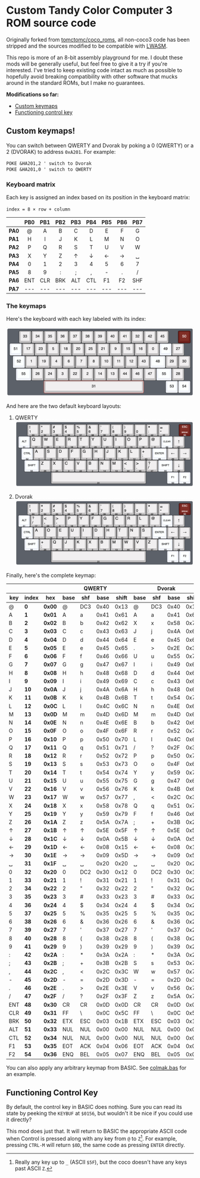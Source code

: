 # Custom Tandy Color Computer 3 ROM source code

Originally forked from [tomctomc/coco_roms](https://github.com/tomctomc/coco_roms), all non-coco3 code has been stripped and the sources modified to be compatible with [LWASM](http://www.lwtools.ca/manual/manual.html#AEN62).

This repo is more of an 8-bit assembly playground for me. I doubt these mods will be generally useful, but feel free to give it a try if you're interested. I've tried to keep existing code intact as much as possible to hopefully avoid breaking compatibility with other software that mucks around in the standard ROMs, but I make no guarantees.

**Modifications so far:**

- [Custom keymaps](#custom-keymaps)
- [Functioning control key](#functioning-control-key)

## Custom keymaps!

You can switch between QWERTY and Dvorak by poking a 0 (QWERTY) or a 2 (DVORAK) to address `0xA201`. For example:

```text
POKE &HA201,2 ' switch to Dvorak
POKE &HA201,0 ' switch to QWERTY
```

### Keyboard matrix

Each key is assigned an index based on its position in the keyboard matrix:

`index = 8 × row + column`

|  | **PB0** | **PB1** | **PB2** | **PB3** | **PB4** | **PB5** | **PB6** | **PB7** |
| :--: | :--: | :--: | :--: | :--: | :--: | :--: | :--: | :--: |
| **PA0** | @ | A | B | C | D | E | F | G |
| **PA1** | H | I | J | K | L | M | N | O |
| **PA2** | P | Q | R | S | T | U | V | W |
| **PA3** | X | Y | Z | ↑ | ↓ | ← | → | ␣ |
| **PA4** | 0 | 1 | 2 | 3 | 4 | 5 | 6 | 7 |
| **PA5** | 8 | 9 | : | ; | , | - | . | / |
| **PA6** | ENT | CLR | BRK | ALT | CTL | F1 | F2 | SHF |
| **PA7** | --- | --- | --- | --- | --- | --- | --- | --- | 

### The keymaps

Here's the keyboard with each key labeled with its index:

[![Color Computer 3 Keyboard with keys labeled with their indexes](media/keyboard-indexes.png)](http://www.keyboard-layout-editor.com/#/gists/774b47676b845b9e91fb037d498e3cbf)

And here are the two default keyboard layouts:

1. QWERTY
[![Color Computer 3 - Default QWERTY keymap](media/qwerty.png)](http://www.keyboard-layout-editor.com/#/gists/d2e5a8e6329ac28292ea30f57f310c90)

2. Dvorak
[![Color Computer 3 - Default Dvorak keymap](media/dvorak-minimal-change.png)](http://www.keyboard-layout-editor.com/#/gists/2829afc8c7aa43548e0f8554a102ca7d)

Finally, here's the complete keymap:

<table>
  <thead>
    <tr>
      <th></th>
      <th></th>
      <th></th>
      <th colspan="4"><strong>QWERTY</strong></th>
      <th colspan="4"><strong>Dvorak</strong></th>
    </tr>
    <tr>
      <th><strong>key</strong></th>
      <th><strong>index</strong></th>
      <th><strong>hex</strong></th>
      <th><strong>base</strong></th>
      <th><strong>shf</strong></th>
      <th><strong>base</strong></th>
      <th><strong>shift</strong></th>
      <th><strong>base</strong></th>
      <th><strong>shf</strong></th>
      <th><strong>base</strong></th>
      <th><strong>shift</strong></th>
    </tr>
  </thead>
  <tbody>
    <tr>
      <td>@</td>
      <td><strong>0</strong></td>
      <td><strong>0x00</strong></td>
      <td>@</td>
      <td>DC3</td>
      <td>0x40</td>
      <td>0x13</td>
      <td>@</td>
      <td>DC3</td>
      <td>0x40</td>
      <td>0x13</td>
    </tr>
    <tr>
      <td>A</td>
      <td><strong>1</strong></td>
      <td><strong>0x01</strong></td>
      <td>A</td>
      <td>a</td>
      <td>0x41</td>
      <td>0x61</td>
      <td>A</td>
      <td>a</td>
      <td>0x41</td>
      <td>0x61</td>
    </tr>
    <tr>
      <td>B</td>
      <td><strong>2</strong></td>
      <td><strong>0x02</strong></td>
      <td>B</td>
      <td>b</td>
      <td>0x42</td>
      <td>0x62</td>
      <td>X</td>
      <td>x</td>
      <td>0x58</td>
      <td>0x78</td>
    </tr>
    <tr>
      <td>C</td>
      <td><strong>3</strong></td>
      <td><strong>0x03</strong></td>
      <td>C</td>
      <td>c</td>
      <td>0x43</td>
      <td>0x63</td>
      <td>J</td>
      <td>j</td>
      <td>0x4A</td>
      <td>0x6A</td>
    </tr>
    <tr>
      <td>D</td>
      <td><strong>4</strong></td>
      <td><strong>0x04</strong></td>
      <td>D</td>
      <td>d</td>
      <td>0x44</td>
      <td>0x64</td>
      <td>E</td>
      <td>e</td>
      <td>0x45</td>
      <td>0x65</td>
    </tr>
    <tr>
      <td>E</td>
      <td><strong>5</strong></td>
      <td><strong>0x05</strong></td>
      <td>E</td>
      <td>e</td>
      <td>0x45</td>
      <td>0x65</td>
      <td>.</td>
      <td>&gt;</td>
      <td>0x2E</td>
      <td>0x3E</td>
    </tr>
    <tr>
      <td>F</td>
      <td><strong>6</strong></td>
      <td><strong>0x06</strong></td>
      <td>F</td>
      <td>f</td>
      <td>0x46</td>
      <td>0x66</td>
      <td>U</td>
      <td>u</td>
      <td>0x55</td>
      <td>0x75</td>
    </tr>
    <tr>
      <td>G</td>
      <td><strong>7</strong></td>
      <td><strong>0x07</strong></td>
      <td>G</td>
      <td>g</td>
      <td>0x47</td>
      <td>0x67</td>
      <td>I</td>
      <td>i</td>
      <td>0x49</td>
      <td>0x69</td>
    </tr>
    <tr>
      <td>H</td>
      <td><strong>8</strong></td>
      <td><strong>0x08</strong></td>
      <td>H</td>
      <td>h</td>
      <td>0x48</td>
      <td>0x68</td>
      <td>D</td>
      <td>d</td>
      <td>0x44</td>
      <td>0x64</td>
    </tr>
    <tr>
      <td>I</td>
      <td><strong>9</strong></td>
      <td><strong>0x09</strong></td>
      <td>I</td>
      <td>i</td>
      <td>0x49</td>
      <td>0x69</td>
      <td>C</td>
      <td>c</td>
      <td>0x43</td>
      <td>0x63</td>
    </tr>
    <tr>
      <td>J</td>
      <td><strong>10</strong></td>
      <td><strong>0x0A</strong></td>
      <td>J</td>
      <td>j</td>
      <td>0x4A</td>
      <td>0x6A</td>
      <td>H</td>
      <td>h</td>
      <td>0x48</td>
      <td>0x68</td>
    </tr>
    <tr>
      <td>K</td>
      <td><strong>11</strong></td>
      <td><strong>0x0B</strong></td>
      <td>K</td>
      <td>k</td>
      <td>0x4B</td>
      <td>0x6B</td>
      <td>T</td>
      <td>t</td>
      <td>0x54</td>
      <td>0x74</td>
    </tr>
    <tr>
      <td>L</td>
      <td><strong>12</strong></td>
      <td><strong>0x0C</strong></td>
      <td>L</td>
      <td>l</td>
      <td>0x4C</td>
      <td>0x6C</td>
      <td>N</td>
      <td>n</td>
      <td>0x4E</td>
      <td>0x6E</td>
    </tr>
    <tr>
      <td>M</td>
      <td><strong>13</strong></td>
      <td><strong>0x0D</strong></td>
      <td>M</td>
      <td>m</td>
      <td>0x4D</td>
      <td>0x6D</td>
      <td>M</td>
      <td>m</td>
      <td>0x4D</td>
      <td>0x6D</td>
    </tr>
    <tr>
      <td>N</td>
      <td><strong>14</strong></td>
      <td><strong>0x0E</strong></td>
      <td>N</td>
      <td>n</td>
      <td>0x4E</td>
      <td>0x6E</td>
      <td>B</td>
      <td>b</td>
      <td>0x42</td>
      <td>0x62</td>
    </tr>
    <tr>
      <td>O</td>
      <td><strong>15</strong></td>
      <td><strong>0x0F</strong></td>
      <td>O</td>
      <td>o</td>
      <td>0x4F</td>
      <td>0x6F</td>
      <td>R</td>
      <td>r</td>
      <td>0x52</td>
      <td>0x72</td>
    </tr>
    <tr>
      <td>P</td>
      <td><strong>16</strong></td>
      <td><strong>0x10</strong></td>
      <td>P</td>
      <td>p</td>
      <td>0x50</td>
      <td>0x70</td>
      <td>L</td>
      <td>l</td>
      <td>0x4C</td>
      <td>0x6C</td>
    </tr>
    <tr>
      <td>Q</td>
      <td><strong>17</strong></td>
      <td><strong>0x11</strong></td>
      <td>Q</td>
      <td>q</td>
      <td>0x51</td>
      <td>0x71</td>
      <td>/</td>
      <td>?</td>
      <td>0x2F</td>
      <td>0x3F</td>
    </tr>
    <tr>
      <td>R</td>
      <td><strong>18</strong></td>
      <td><strong>0x12</strong></td>
      <td>R</td>
      <td>r</td>
      <td>0x52</td>
      <td>0x72</td>
      <td>P</td>
      <td>p</td>
      <td>0x50</td>
      <td>0x70</td>
    </tr>
    <tr>
      <td>S</td>
      <td><strong>19</strong></td>
      <td><strong>0x13</strong></td>
      <td>S</td>
      <td>s</td>
      <td>0x53</td>
      <td>0x73</td>
      <td>O</td>
      <td>o</td>
      <td>0x4F</td>
      <td>0x6F</td>
    </tr>
    <tr>
      <td>T</td>
      <td><strong>20</strong></td>
      <td><strong>0x14</strong></td>
      <td>T</td>
      <td>t</td>
      <td>0x54</td>
      <td>0x74</td>
      <td>Y</td>
      <td>y</td>
      <td>0x59</td>
      <td>0x79</td>
    </tr>
    <tr>
      <td>U</td>
      <td><strong>21</strong></td>
      <td><strong>0x15</strong></td>
      <td>U</td>
      <td>u</td>
      <td>0x55</td>
      <td>0x75</td>
      <td>G</td>
      <td>g</td>
      <td>0x47</td>
      <td>0x67</td>
    </tr>
    <tr>
      <td>V</td>
      <td><strong>22</strong></td>
      <td><strong>0x16</strong></td>
      <td>V</td>
      <td>v</td>
      <td>0x56</td>
      <td>0x76</td>
      <td>K</td>
      <td>k</td>
      <td>0x4B</td>
      <td>0x6B</td>
    </tr>
    <tr>
      <td>W</td>
      <td><strong>23</strong></td>
      <td><strong>0x17</strong></td>
      <td>W</td>
      <td>w</td>
      <td>0x57</td>
      <td>0x77</td>
      <td>,</td>
      <td>&lt;</td>
      <td>0x2C</td>
      <td>0x3C</td>
    </tr>
    <tr>
      <td>X</td>
      <td><strong>24</strong></td>
      <td><strong>0x18</strong></td>
      <td>X</td>
      <td>x</td>
      <td>0x58</td>
      <td>0x78</td>
      <td>Q</td>
      <td>q</td>
      <td>0x51</td>
      <td>0x71</td>
    </tr>
    <tr>
      <td>Y</td>
      <td><strong>25</strong></td>
      <td><strong>0x19</strong></td>
      <td>Y</td>
      <td>y</td>
      <td>0x59</td>
      <td>0x79</td>
      <td>F</td>
      <td>f</td>
      <td>0x46</td>
      <td>0x66</td>
    </tr>
    <tr>
      <td>Z</td>
      <td><strong>26</strong></td>
      <td><strong>0x1A</strong></td>
      <td>Z</td>
      <td>z</td>
      <td>0x5A</td>
      <td>0x7A</td>
      <td>;</td>
      <td>+</td>
      <td>0x3B</td>
      <td>0x2B</td>
    </tr>
    <tr>
      <td>↑</td>
      <td><strong>27</strong></td>
      <td><strong>0x1B</strong></td>
      <td>↑</td>
      <td>↑</td>
      <td>0x5E</td>
      <td>0x5F</td>
      <td>↑</td>
      <td>↑</td>
      <td>0x5E</td>
      <td>0x5F</td>
    </tr>
    <tr>
      <td>↓</td>
      <td><strong>28</strong></td>
      <td><strong>0x1C</strong></td>
      <td>↓</td>
      <td>↓</td>
      <td>0x0A</td>
      <td>0x5B</td>
      <td>↓</td>
      <td>↓</td>
      <td>0x0A</td>
      <td>0x5B</td>
    </tr>
    <tr>
      <td>←</td>
      <td><strong>29</strong></td>
      <td><strong>0x1D</strong></td>
      <td>←</td>
      <td>←</td>
      <td>0x08</td>
      <td>0x15</td>
      <td>←</td>
      <td>←</td>
      <td>0x08</td>
      <td>0x15</td>
    </tr>
    <tr>
      <td>→</td>
      <td><strong>30</strong></td>
      <td><strong>0x1E</strong></td>
      <td>→</td>
      <td>→</td>
      <td>0x09</td>
      <td>0x5D</td>
      <td>→</td>
      <td>→</td>
      <td>0x09</td>
      <td>0x5D</td>
    </tr>
    <tr>
      <td>␣</td>
      <td><strong>31</strong></td>
      <td><strong>0x1F</strong></td>
      <td>␣</td>
      <td>␣</td>
      <td>0x20</td>
      <td>0x20</td>
      <td>␣</td>
      <td>␣</td>
      <td>0x20</td>
      <td>0x20</td>
    </tr>
    <tr>
      <td>0</td>
      <td><strong>32</strong></td>
      <td><strong>0x20</strong></td>
      <td>0</td>
      <td>DC2</td>
      <td>0x30</td>
      <td>0x12</td>
      <td>0</td>
      <td>DC2</td>
      <td>0x30</td>
      <td>0x12</td>
    </tr>
    <tr>
      <td>1</td>
      <td><strong>33</strong></td>
      <td><strong>0x21</strong></td>
      <td>1</td>
      <td>!</td>
      <td>0x31</td>
      <td>0x21</td>
      <td>1</td>
      <td>!</td>
      <td>0x31</td>
      <td>0x21</td>
    </tr>
    <tr>
      <td>2</td>
      <td><strong>34</strong></td>
      <td><strong>0x22</strong></td>
      <td>2</td>
      <td>"</td>
      <td>0x32</td>
      <td>0x22</td>
      <td>2</td>
      <td>"</td>
      <td>0x32</td>
      <td>0x22</td>
    </tr>
    <tr>
      <td>3</td>
      <td><strong>35</strong></td>
      <td><strong>0x23</strong></td>
      <td>3</td>
      <td>#</td>
      <td>0x33</td>
      <td>0x23</td>
      <td>3</td>
      <td>#</td>
      <td>0x33</td>
      <td>0x23</td>
    </tr>
    <tr>
      <td>4</td>
      <td><strong>36</strong></td>
      <td><strong>0x24</strong></td>
      <td>4</td>
      <td>$</td>
      <td>0x34</td>
      <td>0x24</td>
      <td>4</td>
      <td>$</td>
      <td>0x34</td>
      <td>0x24</td>
    </tr>
    <tr>
      <td>5</td>
      <td><strong>37</strong></td>
      <td><strong>0x25</strong></td>
      <td>5</td>
      <td>%</td>
      <td>0x35</td>
      <td>0x25</td>
      <td>5</td>
      <td>%</td>
      <td>0x35</td>
      <td>0x25</td>
    </tr>
    <tr>
      <td>6</td>
      <td><strong>38</strong></td>
      <td><strong>0x26</strong></td>
      <td>6</td>
      <td>&amp;</td>
      <td>0x36</td>
      <td>0x26</td>
      <td>6</td>
      <td>&amp;</td>
      <td>0x36</td>
      <td>0x26</td>
    </tr>
    <tr>
      <td>7</td>
      <td><strong>39</strong></td>
      <td><strong>0x27</strong></td>
      <td>7</td>
      <td>'</td>
      <td>0x37</td>
      <td>0x27</td>
      <td>7</td>
      <td>'</td>
      <td>0x37</td>
      <td>0x27</td>
    </tr>
    <tr>
      <td>8</td>
      <td><strong>40</strong></td>
      <td><strong>0x28</strong></td>
      <td>8</td>
      <td>(</td>
      <td>0x38</td>
      <td>0x28</td>
      <td>8</td>
      <td>(</td>
      <td>0x38</td>
      <td>0x28</td>
    </tr>
    <tr>
      <td>9</td>
      <td><strong>41</strong></td>
      <td><strong>0x29</strong></td>
      <td>9</td>
      <td>)</td>
      <td>0x39</td>
      <td>0x29</td>
      <td>9</td>
      <td>)</td>
      <td>0x39</td>
      <td>0x29</td>
    </tr>
    <tr>
      <td>:</td>
      <td><strong>42</strong></td>
      <td><strong>0x2A</strong></td>
      <td>:</td>
      <td>*</td>
      <td>0x3A</td>
      <td>0x2A</td>
      <td>:</td>
      <td>*</td>
      <td>0x3A</td>
      <td>0x2A</td>
    </tr>
    <tr>
      <td>;</td>
      <td><strong>43</strong></td>
      <td><strong>0x2B</strong></td>
      <td>;</td>
      <td>+</td>
      <td>0x3B</td>
      <td>0x2B</td>
      <td>S</td>
      <td>s</td>
      <td>0x53</td>
      <td>0x73</td>
    </tr>
    <tr>
      <td>,</td>
      <td><strong>44</strong></td>
      <td><strong>0x2C</strong></td>
      <td>,</td>
      <td>&lt;</td>
      <td>0x2C</td>
      <td>0x3C</td>
      <td>W</td>
      <td>w</td>
      <td>0x57</td>
      <td>0x77</td>
    </tr>
    <tr>
      <td>-</td>
      <td><strong>45</strong></td>
      <td><strong>0x2D</strong></td>
      <td>-</td>
      <td>=</td>
      <td>0x2D</td>
      <td>0x3D</td>
      <td>-</td>
      <td>=</td>
      <td>0x2D</td>
      <td>0x3D</td>
    </tr>
    <tr>
      <td>.</td>
      <td><strong>46</strong></td>
      <td><strong>0x2E</strong></td>
      <td>.</td>
      <td>&gt;</td>
      <td>0x2E</td>
      <td>0x3E</td>
      <td>V</td>
      <td>v</td>
      <td>0x56</td>
      <td>0x76</td>
    </tr>
    <tr>
      <td>/</td>
      <td><strong>47</strong></td>
      <td><strong>0x2F</strong></td>
      <td>/</td>
      <td>?</td>
      <td>0x2F</td>
      <td>0x3F</td>
      <td>Z</td>
      <td>z</td>
      <td>0x5A</td>
      <td>0x7A</td>
    </tr>
    <tr>
      <td>ENT</td>
      <td><strong>48</strong></td>
      <td><strong>0x30</strong></td>
      <td>CR</td>
      <td>CR</td>
      <td>0x0D</td>
      <td>0x0D</td>
      <td>CR</td>
      <td>CR</td>
      <td>0x0D</td>
      <td>0x0D</td>
    </tr>
    <tr>
      <td>CLR</td>
      <td><strong>49</strong></td>
      <td><strong>0x31</strong></td>
      <td>FF</td>
      <td>\</td>
      <td>0x0C</td>
      <td>0x5C</td>
      <td>FF</td>
      <td>\</td>
      <td>0x0C</td>
      <td>0x5C</td>
    </tr>
    <tr>
      <td>BRK</td>
      <td><strong>50</strong></td>
      <td><strong>0x32</strong></td>
      <td>ETX</td>
      <td>ESC</td>
      <td>0x03</td>
      <td>0x1B</td>
      <td>ETX</td>
      <td>ESC</td>
      <td>0x03</td>
      <td>0x1B</td>
    </tr>
    <tr>
      <td>ALT</td>
      <td><strong>51</strong></td>
      <td><strong>0x33</strong></td>
      <td>NUL</td>
      <td>NUL</td>
      <td>0x00</td>
      <td>0x00</td>
      <td>NUL</td>
      <td>NUL</td>
      <td>0x00</td>
      <td>0x00</td>
    </tr>
    <tr>
      <td>CTL</td>
      <td><strong>52</strong></td>
      <td><strong>0x34</strong></td>
      <td>NUL</td>
      <td>NUL</td>
      <td>0x00</td>
      <td>0x00</td>
      <td>NUL</td>
      <td>NUL</td>
      <td>0x00</td>
      <td>0x00</td>
    </tr>
    <tr>
      <td>F1</td>
      <td><strong>53</strong></td>
      <td><strong>0x35</strong></td>
      <td>EOT</td>
      <td>ACK</td>
      <td>0x04</td>
      <td>0x06</td>
      <td>EOT</td>
      <td>ACK</td>
      <td>0x04</td>
      <td>0x06</td>
    </tr>
    <tr>
      <td>F2</td>
      <td><strong>54</strong></td>
      <td><strong>0x36</strong></td>
      <td>ENQ</td>
      <td>BEL</td>
      <td>0x05</td>
      <td>0x07</td>
      <td>ENQ</td>
      <td>BEL</td>
      <td>0x05</td>
      <td>0x07</td>
    </tr>
  </tbody>
</table>

You can also apply any arbitrary keymap from BASIC. See [colmak.bas](/colmak.bas) for an example.

## Functioning Control Key

By default, the control key in BASIC does nothing. Sure you can read its state by peeking the `KEYBUF` at `$0156`, but wouldn't it be nice if you could use it directly?

This mod does just that. It will return to BASIC the appropriate ASCII code when Control is pressed along with any key from `@` to `Z`[^1]. For example, pressing `CTRL-M` will return `$0D`, the same code as pressing `ENTER` directly.

[^1]: Really any key up to `_` (ASCII `$5F`), but the coco doesn't have any keys past ASCII `Z`.

